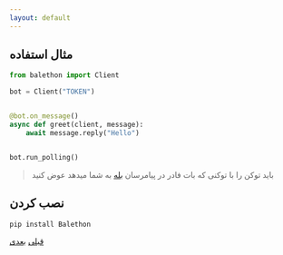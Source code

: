```yaml
---
layout: default
---
```


## مثال استفاده

```python
from balethon import Client

bot = Client("TOKEN")


@bot.on_message()
async def greet(client, message):
    await message.reply("Hello")


bot.run_polling()
```

> باید توکن را با توکنی که بات فادر در پیامرسان [بله](https://www.bale.ai/) به شما میدهد عوض کنید

## نصب کردن

```bash
pip install Balethon
```

[قبلی](./)
[بعدی](./client/Client)